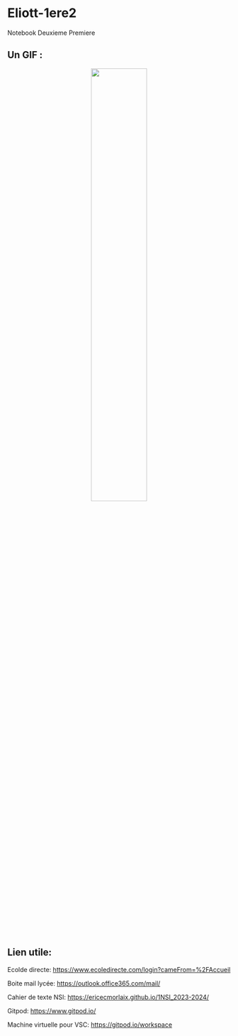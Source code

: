# Eliott-1ere2
Notebook Deuxieme Premiere
## Un GIF :
<p align="center">
  <img align="center" width="50%" src="https://www.gifcen.com/wp-content/uploads/2022/03/pepe-the-frog-gif-5.gif" />
  </p>

## Lien utile:

Ecolde directe: https://www.ecoledirecte.com/login?cameFrom=%2FAccueil

Boite mail lycée: https://outlook.office365.com/mail/

Cahier de texte NSI: https://ericecmorlaix.github.io/1NSI_2023-2024/

Gitpod: https://www.gitpod.io/

Machine virtuelle pour VSC: https://gitpod.io/workspace

